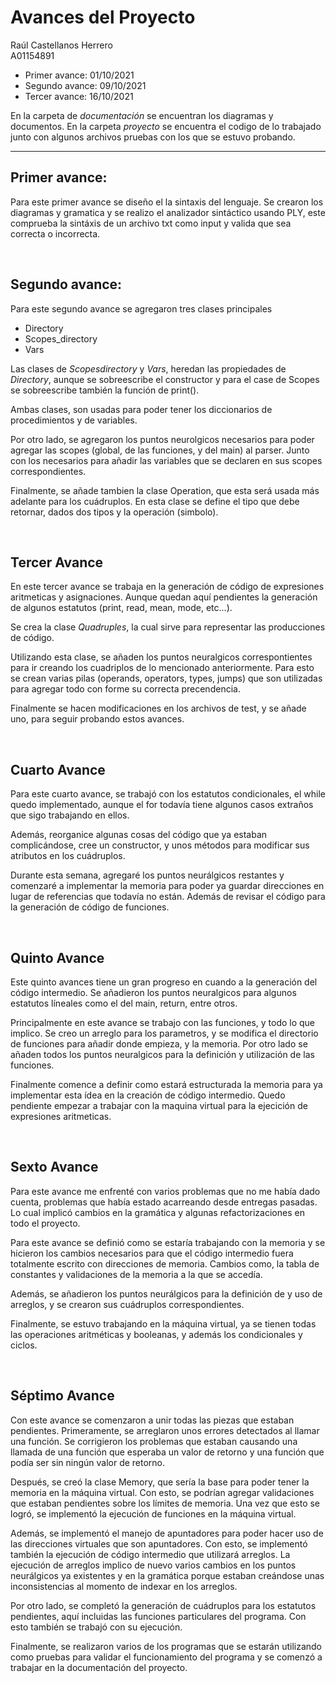 # Avances del Proyecto

Raúl Castellanos Herrero  
A01154891

- Primer avance: 01/10/2021
- Segundo avance: 09/10/2021
- Tercer avance: 16/10/2021


En la carpeta de _documentación_ se encuentran los diagramas y documentos. En la carpeta _proyecto_ se encuentra el codigo de lo trabajado junto con algunos archivos pruebas con los que se estuvo probando.

---

## Primer avance:

Para este primer avance se diseño el la sintaxis del lenguaje. Se crearon los diagramas y gramatica y se realizo el analizador sintáctico usando PLY, este comprueba la sintáxis de un archivo txt como input y valida que sea correcta o incorrecta.

<br>

## Segundo avance:

Para este segundo avance se agregaron tres clases principales
- Directory
- Scopes_directory
- Vars

Las clases de _Scopesdirectory_ y _Vars_, heredan las propiedades de _Directory_, aunque se sobreescribe el constructor y para el case de Scopes se sobreescribe también la función de print().

Ambas clases, son usadas para poder tener los diccionarios de procedimientos y de variables. 

Por otro lado, se agregaron los puntos neurolgicos necesarios para poder agregar las scopes (global, de las funciones, y del main) al parser. Junto con los necesarios para añadir las variables que se declaren en sus scopes correspondientes.

Finalmente, se añade tambien la clase Operation, que esta será usada más adelante para los cuádruplos. En esta clase se define el tipo que debe retornar, dados dos tipos y la operación (simbolo).

<br>

## Tercer Avance

En este tercer avance se trabaja en la generación de código  de expresiones aritmeticas y asignaciones. Aunque quedan aquí pendientes la generación de algunos estatutos (print, read, mean, mode, etc...). 

Se crea la clase _Quadruples_, la cual sirve para representar las producciones de código. 

Utilizando esta clase, se añaden los puntos neuralgicos correspontientes para ir creando los cuadriplos de lo mencionado anteriormente. Para esto se crean varias pilas (operands, operators, types, jumps) que son utilizadas para agregar todo con forme su correcta precendencia.

Finalmente se hacen modificaciones en los archivos de test, y se añade uno, para seguir probando estos avances.

<br>

## Cuarto Avance

Para este cuarto avance, se trabajó con los estatutos condicionales, el while quedo implementado, aunque el for todavía tiene algunos casos extraños que sigo trabajando en ellos.

Además, reorganice algunas cosas del código que ya estaban complicándose, cree un constructor, y unos métodos para modificar sus atributos en los cuádruplos.

Durante esta semana, agregaré los puntos neurálgicos restantes y comenzaré a implementar la memoria para poder ya guardar direcciones en lugar de referencias que todavía no están. Además de revisar el código para la generación de código de funciones.

<br>


## Quinto Avance

Este quinto avances tiene un gran progreso en cuando a la generación del código intermedio. Se añadieron los puntos neuralgicos para algunos estatutos líneales como el del main, return, entre otros. 

Principalmente en este avance se trabajo con las funciones, y todo lo que implico. Se creo un arreglo para los parametros, y se modifica el directorio de funciones para añadir donde empieza, y la memoria. Por otro lado se añaden todos los puntos neuralgicos para la definición y utilización de las funciones.

Finalmente comence a definir como estará estructurada la memoria para ya implementar esta ídea en la creación de código intermedio. Quedo pendiente empezar a trabajar con la maquina virtual para la ejecición de expresiones aritmeticas.


<br>

## Sexto Avance

Para este avance me enfrenté con varios problemas que no me había dado cuenta, problemas que había estado acarreando desde entregas pasadas. Lo cual implicó cambios en la gramática y algunas refactorizaciones en todo el proyecto.

Para este avance se definió como se estaría trabajando con la memoria y se hicieron los cambios necesarios para que el código intermedio fuera totalmente escrito con direcciones de memoria. Cambios como, la tabla de constantes y validaciones de la memoria a la que se accedía.

Además, se añadieron los puntos neurálgicos para la definición de y uso de arreglos, y se crearon sus cuádruplos correspondientes.

Finalmente, se estuvo trabajando en la máquina virtual, ya se tienen todas las operaciones aritméticas y booleanas, y además los condicionales y ciclos.


<br>

## Séptimo Avance

Con este avance se comenzaron a unir todas las piezas que estaban pendientes. Primeramente, se arreglaron unos errores detectados al llamar una función. Se corrigieron los problemas que estaban causando una llamada de una función que esperaba un valor de retorno y una función que podía ser sin ningún valor de retorno.

Después, se creó la clase Memory, que sería la base para poder tener la memoria en la máquina virtual. Con esto, se podrían agregar validaciones que estaban pendientes sobre los límites de memoria. Una vez que esto se logró, se implementó la ejecución de funciones en la máquina virtual.

Además, se implementó el manejo de apuntadores para poder hacer uso de las direcciones virtuales que son apuntadores. Con esto, se implementó también la ejecución de código intermedio que utilizará arreglos. La ejecución de arreglos implico de nuevo varios cambios en los puntos neurálgicos ya existentes y en la gramática porque estaban creándose unas inconsistencias al momento de indexar en los arreglos.

Por otro lado, se completó la generación de cuádruplos para los estatutos pendientes, aquí incluidas las funciones particulares del programa. Con esto también se trabajó con su ejecución.

Finalmente, se realizaron varios de los programas que se estarán utilizando como pruebas para validar el funcionamiento del programa y se comenzó a trabajar en la documentación del proyecto.
